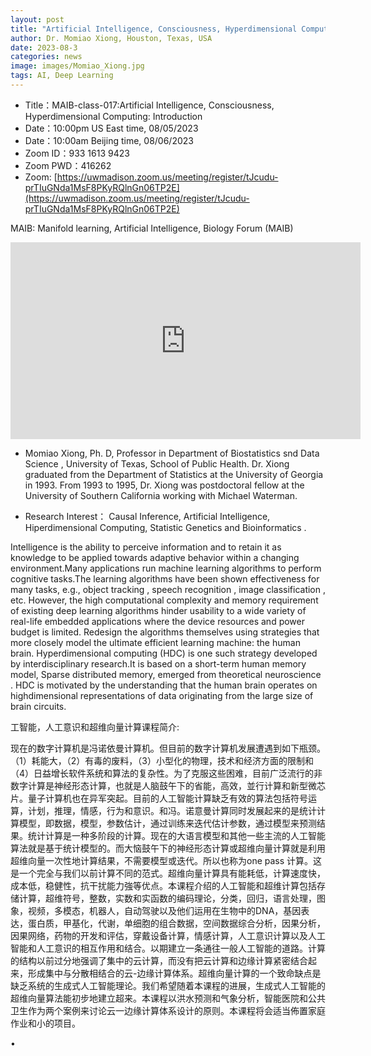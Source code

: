 ```yaml
---
layout: post
title: "Artificial Intelligence, Consciousness, Hyperdimensional Computing: Introduction"
author: Dr. Momiao Xiong, Houston, Texas, USA
date: 2023-08-3
categories: news
image: images/Momiao_Xiong.jpg
tags: AI, Deep Learning
---
```


- Title：MAIB-class-017:Artificial Intelligence, Consciousness, Hyperdimensional Computing: Introduction
- Date：10:00pm US East time, 08/05/2023
- Date：10:00am Beijing time, 08/06/2023
- Zoom  ID：933 1613 9423
- Zoom PWD：416262
- Zoom: [https://uwmadison.zoom.us/meeting/register/tJcudu-prTIuGNda1MsF8PKyRQlnGn06TP2E](https://uwmadison.zoom.us/meeting/register/tJcudu-prTIuGNda1MsF8PKyRQlnGn06TP2E)

MAIB: Manifold learning, Artificial Intelligence, Biology Forum (MAIB)

<p align="center">
<iframe width="560" height="315" src="https://www.youtube.com/embed/DZIjqWcXKI8" title="YouTube video player" frameborder="0" allow="accelerometer; autoplay; clipboard-write; encrypted-media; gyroscope; picture-in-picture" allowfullscreen></iframe>
</p>

* Momiao Xiong, Ph. D, Professor in Department of Biostatistics snd Data Science , University of Texas, School of Public Health. Dr. Xiong graduated from the Department of Statistics at the University of Georgia in 1993. From 1993 to 1995, Dr. Xiong was postdoctoral fellow at the University of Southern California working with Michael Waterman.

* Research Interest： Causal Inference, Artificial Intelligence, Hiperdimensional Computing, Statistic Genetics and Bioinformatics .

Intelligence is the ability to perceive information and to retain it as knowledge to be applied towards adaptive behavior within a changing environment.Many  applications run machine learning algorithms to perform   cognitive tasks.The learning algorithms have been shown effectiveness for many tasks, e.g., object 
  tracking , speech recognition , image classification , etc. However, the high computational
  complexity and memory requirement of existing deep learning algorithms hinder usability
  to a wide variety of real-life embedded applications where the device resources and 
  power  budget is limited. Redesign the algorithms themselves using strategies that more closely model the ultimate efficient learning machine: the human brain. Hyperdimensional computing (HDC) is one such strategy developed by interdisciplinary research.It is based on a short-term human memory model, Sparse distributed memory, emerged from theoretical neuroscience . HDC is motivated by the understanding that the human brain operates on highdimensional representations of data originating from the large size of brain circuits.
 
工智能，人工意识和超维向量计算课程简介:

现在的数字计算机是冯诺依曼计算机。但目前的数字计算机发展遭遇到如下瓶颈。（1）耗能大，（2）有毒的废料，（3）小型化的物理，技术和经济方面的限制和（4）日益增长软件系统和算法的复杂性。为了克服这些困难，目前广泛流行的非数字计算是神经形态计算，也就是人脑鼓午下的省能，高效，並行计算和新型微芯片。量子计算机也在异军突起。目前的人工智能计算缺乏有效的算法包括符号运算，计划，推理，情感，行为和意识。和冯。诺意曼计算同时发展起来的是统计计算模型，即数据，模型，参数估计，通过训练来迭代估计参数，通过模型来预测结果。统计计算是一种多阶段的计算。现在的大语言模型和其他一些主流的人工智能算法就是基于统计模型的。而大恼鼓午下的神经形态计算或超维向量计算就是利用超维向量一次性地计算结果，不需要模型或迭代。所以也称为one pass 计算。这是一个完全与我们以前计算不同的范式。超维向量计算具有能耗低，计算速度快，成本低，稳健性，抗干扰能力強等优点。本课程介绍的人工智能和超维计算包括存储计算，超维符号，整数，实数和实函数的编码理论，分类，回归，语言处理，图象，视频，多模态，机器人，自动驾驶以及他们运用在生物中的DNA，基因表达，蛋白质，甲基化，代谢，单细胞的组合数据，空间数据综合分析，因果分析，因果网络，药物的开发和评估，穿戴设备计算，情感计算，人工意识计算以及人工智能和人工意识的相互作用和结合。以期建立一条通往一般人工智能的道路。计算的结构以前过分地强调了集中的云计算，而没有把云计算和边缘计算紧密结合起来，形成集中与分散相结合的云-边缘计算体系。超维向量计算的一个致命缺点是缺乏系统的生成式人工智能理论。我们希望随着本课程的进展，生成式人工智能的超维向量算法能初步地建立超来。本课程以洪水预测和气象分析，智能医院和公共卫生作为两个案例来讨论云一边缘计算体系设计的原则。本课程将会适当佈置家庭作业和小的项目。

 



      


• 

